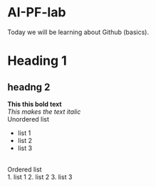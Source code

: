 # AI-PF-lab
Today we will be learning about Github (basics).
# Heading 1
## headng 2
**This this bold text**
<br/>
_This makes the text italic_
<br/>
Unordered list
<br/>
- list 1
- list 2
- list 3
<br/>
Ordered list
<br/> 
1. list 1
2. list 2
3. list 3
   
